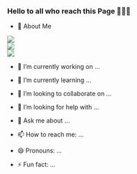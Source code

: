 ### Hello to all who reach this Page 🙌🦀🙌

- 🧔 About Me
<!--
[![JonTDean's github stats](https://github-readme-stats-nine-xi.vercel.app/api?username=JonTDean&count_private=true&show_icons=true&theme=vision-friendly-dark)](https://github.com/anuraghazra/github-readme-stats)
[![JonTDean's Top Langs](https://github-readme-stats-nine-xi.vercel.app/api/top-langs/?username=JonTDean&layout=compact&theme=vision-friendly-dark)](https://github.com/anuraghazra/github-readme-stats)
[![JonTDean's wakatime stats](https://github-readme-stats-nine-xi.vercel.app/api/wakatime?username=JonTDean)](https://github.com/anuraghazra/github-readme-stats)
-->

<div>
  <div>
    <img src="https://github-readme-stats-nine-xi.vercel.app/api?username=JonTDean&count_private=true&show_icons=true&theme=vision-friendly-dark" />
  </div>

  <div>
    <img src="https://github-readme-stats-nine-xi.vercel.app/api/top-langs/?username=JonTDean&layout=compact&theme=vision-friendly-dark" />
   </div>
   
   <div>
    <img align="center" src="https://github-readme-stats-nine-xi.vercel.app/api/wakatime?username=JonTDean&theme=vision-friendly-dark" />
   </div>
</div>

- 🔭 I’m currently working on ...

- 🌱 I’m currently learning ...

- 👯 I’m looking to collaborate on ...

- 🤔 I’m looking for help with ...

- 💬 Ask me about ...

- 📫 How to reach me: ...

- 😄 Pronouns: ...

- ⚡ Fun fact: ...

